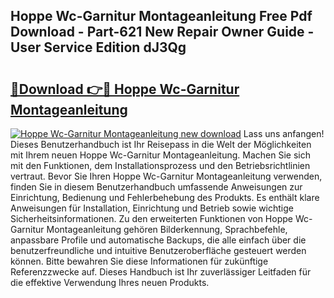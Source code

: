 ## Hoppe Wc-Garnitur Montageanleitung Free Pdf Download - Part-621 New Repair Owner Guide - User Service Edition dJ3Qg

# <h2><a href="http://df6zhpt.blite.top/?on=Hoppe+Wc-Garnitur+Montageanleitung">🔗Download 👉🔴 Hoppe Wc-Garnitur Montageanleitung</a></h2>

[![Hoppe Wc-Garnitur Montageanleitung new download](https://i.imgur.com/lujVjoI.png)](http://df6zhpt.blite.top/?on=Hoppe+Wc-Garnitur+Montageanleitung)
Lass uns anfangen! Dieses Benutzerhandbuch ist Ihr Reisepass in die Welt der Möglichkeiten mit Ihrem neuen Hoppe Wc-Garnitur Montageanleitung. Machen Sie sich mit den Funktionen, dem Installationsprozess und den Betriebsrichtlinien vertraut. Bevor Sie Ihren Hoppe Wc-Garnitur Montageanleitung verwenden, finden Sie in diesem Benutzerhandbuch umfassende Anweisungen zur Einrichtung, Bedienung und Fehlerbehebung des Produkts. Es enthält klare Anweisungen für Installation, Einrichtung und Betrieb sowie wichtige Sicherheitsinformationen. Zu den erweiterten Funktionen von Hoppe Wc-Garnitur Montageanleitung gehören Bilderkennung, Sprachbefehle, anpassbare Profile und automatische Backups, die alle einfach über die benutzerfreundliche und intuitive Benutzeroberfläche gesteuert werden können. Bitte bewahren Sie diese Informationen für zukünftige Referenzzwecke auf. Dieses Handbuch ist Ihr zuverlässiger Leitfaden für die effektive Verwendung Ihres neuen Produkts.
